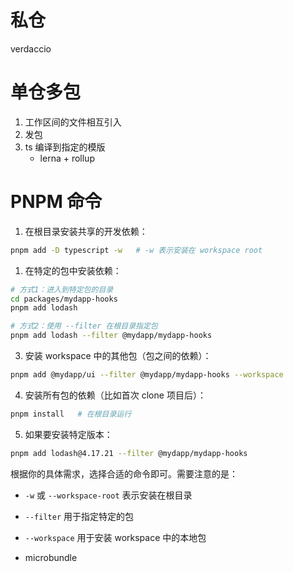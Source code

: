 
# 私仓
verdaccio

# 单仓多包
1. 工作区间的文件相互引入
2. 发包
3. ts 编译到指定的模版
   - lerna + rollup
   
# PNPM 命令
1. 在根目录安装共享的开发依赖：
```bash
pnpm add -D typescript -w   # -w 表示安装在 workspace root
```

1. 在特定的包中安装依赖：
```bash
# 方式1：进入到特定包的目录
cd packages/mydapp-hooks
pnpm add lodash

# 方式2：使用 --filter 在根目录指定包
pnpm add lodash --filter @mydapp/mydapp-hooks
```

3. 安装 workspace 中的其他包（包之间的依赖）：
```bash
pnpm add @mydapp/ui --filter @mydapp/mydapp-hooks --workspace
```

4. 安装所有包的依赖（比如首次 clone 项目后）：
```bash
pnpm install   # 在根目录运行
```

5. 如果要安装特定版本：
```bash
pnpm add lodash@4.17.21 --filter @mydapp/mydapp-hooks
```

根据你的具体需求，选择合适的命令即可。需要注意的是：
- `-w` 或 `--workspace-root` 表示安装在根目录
- `--filter` 用于指定特定的包
- `--workspace` 用于安装 workspace 中的本地包

- microbundle